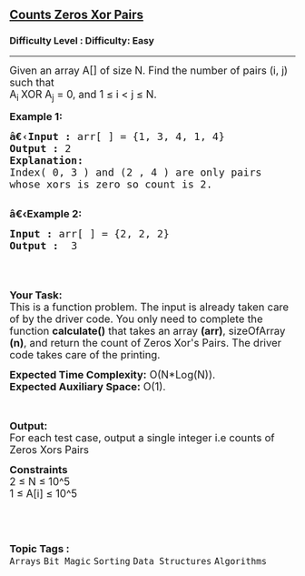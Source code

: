 <h2><a href="https://www.geeksforgeeks.org/problems/counts-zeros-xor-pairs0349/1?page=4&category=Sorting&sortBy=submissions">Counts Zeros Xor Pairs</a></h2><h3>Difficulty Level : Difficulty: Easy</h3><hr><div class="problems_problem_content__Xm_eO"><p><span style="font-size:18px">Given an array A[] of size N. Find the number of pairs (i, j) such that<br>
A<sub>i&nbsp;</sub>XOR A<sub>j</sub>&nbsp;= 0, and 1 ≤ i &lt; j ≤ N.</span></p>

<p><span style="font-size:18px"><strong>Example 1:</strong></span></p>

<pre><span style="font-size:18px"><strong>â€‹Input :</strong> arr[ ] = {1, 3, 4, 1, 4}
<strong>Output :</strong> 2
<strong>Explanation:</strong>
Index( 0, 3 ) and (2 ,&nbsp;4 ) are&nbsp;only&nbsp;pairs 
whose xors is zero so&nbsp;count&nbsp;is 2.
</span></pre>

<p><br>
<span style="font-size:18px"><strong>â€‹Example 2:</strong></span></p>

<pre><span style="font-size:18px"><strong>Input :</strong> arr[ ] = {2, 2, 2} <strong>
Output :</strong>  3

</span></pre>

<p>&nbsp;</p>

<p><span style="font-size:18px"><strong>Your Task:</strong><br>
This is a function problem. The input is already taken care of by the driver code. You only need to complete the function <strong>calculate()</strong> that takes an array <strong>(arr)</strong>, sizeOfArray <strong>(n)</strong>, and return the count&nbsp;of Zeros Xor's Pairs. The driver code takes care of the printing.</span></p>

<p><span style="font-size:18px"><strong>Expected Time Complexity:</strong>&nbsp;O(N*Log(N)).<br>
<strong>Expected Auxiliary Space:</strong>&nbsp;O(1).</span></p>

<p><br>
<br>
<span style="font-size:18px"><strong>Output:</strong><br>
For each test case, output a single integer i.e counts of Zeros Xors Pairs</span></p>

<p><span style="font-size:18px"><strong>Constraints</strong><br>
2 ≤ N ≤ 10^5<br>
1 ≤ A[i] ≤ 10^5</span></p>

<p>&nbsp;</p>
</div><br><p><span style=font-size:18px><strong>Topic Tags : </strong><br><code>Arrays</code>&nbsp;<code>Bit Magic</code>&nbsp;<code>Sorting</code>&nbsp;<code>Data Structures</code>&nbsp;<code>Algorithms</code>&nbsp;